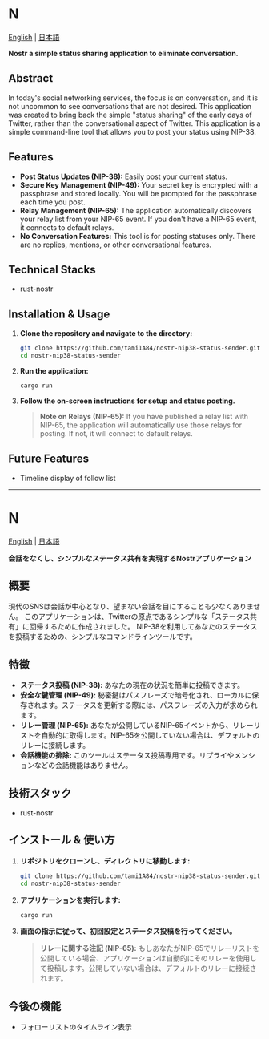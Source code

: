 # N

[English](#n) | [日本語](#n-1)

**Nostr a simple status sharing application to eliminate conversation.**

## Abstract

In today's social networking services, the focus is on conversation, and it is not uncommon to see conversations that are not desired.
This application was created to bring back the simple "status sharing" of the early days of Twitter, rather than the conversational aspect of Twitter.
This application is a simple command-line tool that allows you to post your status using NIP-38.

## Features

*   **Post Status Updates (NIP-38):** Easily post your current status.
*   **Secure Key Management (NIP-49):** Your secret key is encrypted with a passphrase and stored locally. You will be prompted for the passphrase each time you post.
*   **Relay Management (NIP-65):** The application automatically discovers your relay list from your NIP-65 event. If you don't have a NIP-65 event, it connects to default relays.
*   **No Conversation Features:** This tool is for posting statuses only. There are no replies, mentions, or other conversational features.

## Technical Stacks

*   rust-nostr

## Installation & Usage

1.  **Clone the repository and navigate to the directory:**
    ```bash
    git clone https://github.com/tami1A84/nostr-nip38-status-sender.git
    cd nostr-nip38-status-sender
    ```
2.  **Run the application:**
    ```bash
    cargo run
    ```
3.  **Follow the on-screen instructions for setup and status posting.**

    > **Note on Relays (NIP-65):**
    > If you have published a relay list with NIP-65, the application will automatically use those relays for posting. If not, it will connect to default relays.

## Future Features

*   Timeline display of follow list

---

# N

[English](#n) | [日本語](#n-1)

**会話をなくし、シンプルなステータス共有を実現するNostrアプリケーション**

## 概要

現代のSNSは会話が中心となり、望まない会話を目にすることも少なくありません。
このアプリケーションは、Twitterの原点であるシンプルな「ステータス共有」に回帰するために作成されました。
NIP-38を利用してあなたのステータスを投稿するための、シンプルなコマンドラインツールです。

## 特徴

*   **ステータス投稿 (NIP-38):** あなたの現在の状況を簡単に投稿できます。
*   **安全な鍵管理 (NIP-49):** 秘密鍵はパスフレーズで暗号化され、ローカルに保存されます。ステータスを更新する際には、パスフレーズの入力が求められます。
*   **リレー管理 (NIP-65):** あなたが公開しているNIP-65イベントから、リレーリストを自動的に取得します。NIP-65を公開していない場合は、デフォルトのリレーに接続します。
*   **会話機能の排除:** このツールはステータス投稿専用です。リプライやメンションなどの会話機能はありません。

## 技術スタック

*   rust-nostr

## インストール & 使い方

1.  **リポジトリをクローンし、ディレクトリに移動します:**
    ```bash
    git clone https://github.com/tami1A84/nostr-nip38-status-sender.git
    cd nostr-nip38-status-sender
    ```
2.  **アプリケーションを実行します:**
    ```bash
    cargo run
    ```
3.  **画面の指示に従って、初回設定とステータス投稿を行ってください。**

    > **リレーに関する注記 (NIP-65):**
    > もしあなたがNIP-65でリレーリストを公開している場合、アプリケーションは自動的にそのリレーを使用して投稿します。公開していない場合は、デフォルトのリレーに接続されます。

## 今後の機能

*   フォローリストのタイムライン表示